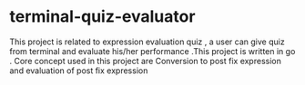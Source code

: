 # terminal-quiz-evaluator
This project is related to expression evaluation quiz , a user can give quiz  from terminal and evaluate his/her performance .This project is written in go . Core concept used in this project are Conversion to post fix expression and evaluation of post fix expression
